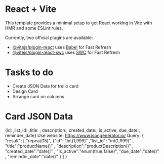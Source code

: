 # React + Vite

This template provides a minimal setup to get React working in Vite with HMR and some ESLint rules.

Currently, two official plugins are available:

- [@vitejs/plugin-react](https://github.com/vitejs/vite-plugin-react/blob/main/packages/plugin-react/README.md) uses [Babel](https://babeljs.io/) for Fast Refresh
- [@vitejs/plugin-react-swc](https://github.com/vitejs/vite-plugin-react-swc) uses [SWC](https://swc.rs/) for Fast Refresh

# Tasks to do
* Create JSON Data for trello card
* Design Card 
* Arrange card on columns

# Card JSON Data
{id: ,list_id: ,title: , description:, created_date:, is_active, due_date:, reminder_date}
Use website: https://www.jsongenerator.io/
Query: {
  "result": [
    "repeat(15)",
{"id": "int(1,999)" ,"list_id": "int(1,999)" ,
"title":"productName()" , 
"description":"productDescription()" , 
"created_date":"date()" , 
"is_active":"enum(true,false)",
 "due_date":"date()" , "reminder_date":"date()"
}
  ]
}